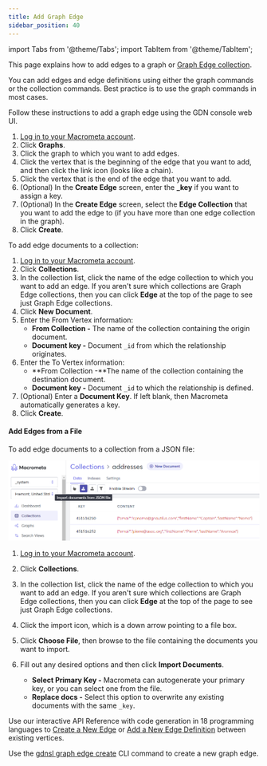 ```yaml
---
title: Add Graph Edge
sidebar_position: 40
---
```


import Tabs from '@theme/Tabs';
import TabItem from '@theme/TabItem';

This page explains how to add edges to a graph or [Graph Edge collection](../../collections/graph-edge/).

You can add edges and edge definitions using either the graph commands or the collection commands. Best practice is to use the graph commands in most cases.

<Tabs groupId="operating-systems">
<TabItem value="console1" label="Web Console - Graph">

Follow these instructions to add a graph edge using the GDN console web UI.

1. [Log in to your Macrometa account](https://auth.paas.macrometa.io/).
2. Click **Graphs**.
3. Click the graph to which you want to add edges.
4. Click the vertex that is the beginning of the edge that you want to add, and then click the link icon (looks like a chain).
5. Click the vertex that is the end of the edge that you want to add.
6. (Optional) In the **Create Edge** screen, enter the **_key** if you want to assign a key.
7. (Optional) In the **Create Edge** screen, select the **Edge Collection** that you want to add the edge to (if you have more than one edge collection in the graph).
8. Click **Create**.

</TabItem>
<TabItem value="console2" label="Web Console - Collection">

To add edge documents to a collection:

1. [Log in to your Macrometa account](https://auth-play.macrometa.io/).
2. Click **Collections**.
3. In the collection list, click the name of the edge collection to which you want to add an edge. If you aren't sure which collections are Graph Edge collections, then you can click **Edge** at the top of the page to see just Graph Edge collections.
4. Click **New Document**.
5. Enter the From Vertex information:
   - **From Collection -** The name of the collection containing the origin document.
   - **Document key -** Document `_id` from which the relationship originates.
6. Enter the To Vertex information:
   - **From Collection -**The name of the collection containing the destination document.
   - **Document key -** Document `_id` to which the relationship is defined.
7. (Optional) Enter a **Document Key**. If left blank, then Macrometa automatically generates a key.
8. Click **Create**.

#### Add Edges from a File

To add edge documents to a collection from a JSON file:

![Import a Document](/img/collections/import-docs.png)

1. [Log in to your Macrometa account](https://auth-play.macrometa.io/).
2. Click **Collections**.
3. In the collection list, click the name of the edge collection to which you want to add an edge. If you aren't sure which collections are Graph Edge collections, then you can click **Edge** at the top of the page to see just Graph Edge collections.
4. Click the import icon, which is a down arrow pointing to a file box.
5. Click **Choose File**, then browse to the file containing the documents you want to import.
6. Fill out any desired options and then click **Import Documents**.

   - **Select Primary Key -** Macrometa can autogenerate your primary key, or you can select one from the file.
   - **Replace docs -** Select this option to overwrite any existing documents with the same `_key`.

</TabItem>
<TabItem value="api" label="REST API">

Use our interactive API Reference with code generation in 18 programming languages to [Create a New Edge](https://www.macrometa.com/docs/api#/operations/CreateAnEdge) or [Add a New Edge Definition](https://www.macrometa.com/docs/api#/operations/AddEdgedefinition) between existing vertices.

</TabItem>
<TabItem value="cli" label="CLI">

Use the [gdnsl graph edge create](../../cli/graph-edges-cli#gdnsl-graph-edge-create) CLI command to create a new graph edge.

</TabItem>
</Tabs>
